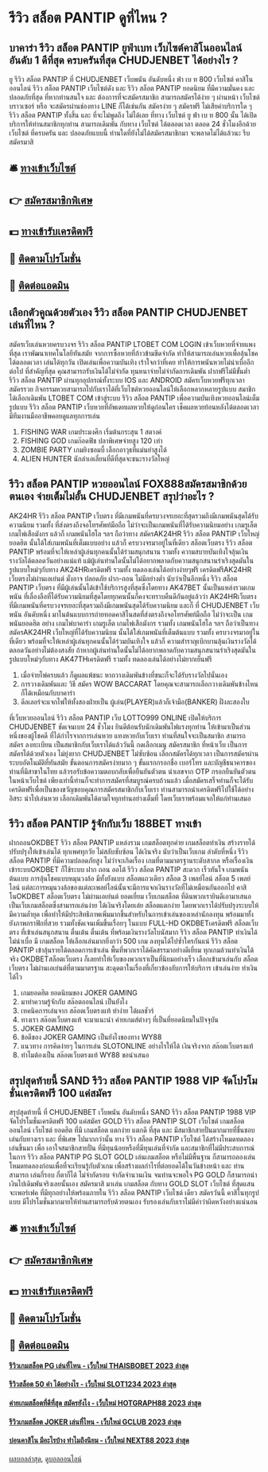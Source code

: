 # รีวิว สล็อต PANTIP ดูที่ไหน ?
## บาคาร่า รีวิว สล็อต PANTIP ยูฟ่าเบท เว็บไซต์คาสิโนออนไลน์ อันดับ 1 ดีที่สุด ครบครันที่สุด CHUDJENBET ได้อย่างไร ?
ยู รีวิว สล็อต PANTIP ที่ CHUDJENBET เว็บพนัน อันดับหนึ่ง ฟ่า เบ ท 800 เว็บไซต์ คาสิโนออนไลน์ รีวิว สล็อต PANTIP เว็บไซต์ดัง และ รีวิว สล็อต PANTIP ยอดนิยม ที่มีความมั่นคง และ ปลอดภัยที่สุด ที่หากท่านสนใจ และ ต้องการที่จะสมัครสมาชิก สามารถสมัครได้ง่าย ๆ ผ่านหน้า เว็บไซต์ บราวเซอร์ หรือ จะสมัครผ่านช่องทาง LINE ก็ได้เช่นกัน สมัครง่าย ๆ สมัครฟรี ไม่เสียค่าบริการใด ๆ  รีวิว สล็อต PANTIP ทั้งสิ้น และ ที่จะไม่พูดถึง ไม่ได้เลย ที่ทาง เว็บไซต์ ยู ฟ่า เบ ท 800 นั้น ได้เปิดบริการให้ท่านสมาชิกทุกท่าน สามารถเดิมพัน กับทาง เว็บไซต์ ได้ตลอดเวลา ตลอด 24 ชั่วโมงอีกด้วย เว็บไซต์ ที่ครบครัน และ ปลอดภัยแบบนี้ ท่านใดที่ยังไม่ได้สมัครสมาชิกมา จะพลาดไม่ได้แล้วนะ รีบสมัครมาสิ

## 🛎 [ทางเข้าเว็บไซต์](https://bit.ly/3SdLNi2)
## 👉 [สมัครสมาชิกพิเศษ](https://bit.ly/3SdLNi2)
## 💵 [ทางเข้ารับเครดิตฟรี](https://bit.ly/3dyRKHj)
## 👑 [ติดตามโปรโมชั่น](https://bit.ly/3dyRKHj)
## 📱 [ติดต่อแอดมิน](https://bit.ly/3dyRKHj)

## เลือกตัวคูณด้วยตัวเอง รีวิว สล็อต PANTIP CHUDJENBET เล่นที่ไหน ?
สมัครเว็บเล่นหวยครบวงจร รีวิว สล็อต PANTIP LTOBET COM LOGIN เข้าเว็บหวยที่จ่ายแพงที่สุด เราพัฒนาเทคโนโลยีทันสมัย จากการซื้อหวยที่ก้าวข้ามขีดจำกัด ทำให้สามารถเล่นหวยเพื่อลุ้นโชคได้ตลอดเวลา เล่นได้ทุกวัน เปิดเล่นเพื่อความบันเทิง เร้าใจกว่าที่เคย ทำให้การพนันหวยไม่น่าเบื่ออีกต่อไป ที่สำคัญที่สุด คุณสามารถรับเงินได้ไม่จำกัด ทุนหนาจ่ายไม่จำกัดการเดิมพัน ฝากฟรีไม่มีขั้นต่ำ รีวิว สล็อต PANTIP ผ่านทุกอุปกรณ์ทั้งระบบ IOS และ ANDROID สมัครเว็บหวยฟรีทุกเวลา สมัครรวย กิจกรรมหวยสามารถไปกับเราได้ที่เว็บไซต์หวยออนไลน์ให้เลือกหลากหลายรูปแบบ สมาชิกได้เลือกเดิมพัน LTOBET COM เข้าสู่ระบบ รีวิว สล็อต PANTIP เพื่อความบันเทิงหวยออนไลน์เต็มรูปแบบ รีวิว สล็อต PANTIP เว็บหวยที่อัพเดทผลหวยให้ดูก่อนใคร เช็คผลหวยย้อนหลังได้ตลอดเวลา มีทีมงานมืออาชีพคอยดูแลทุกการเล่น
1. FISHING WAR เกมประมงศึก เริ่มต้นกระสุน 1 สตางค์
2. FISHING GOD เกมก๊อดฟิช ปลาพิเศษจ่ายสูง 120 เท่า
3. ZOMBIE PARTY เกมยิงซอมบี้ เลือกอาวุธที่แม่นยำสูงได้
4. ALIEN HUNTER นักล่าเอเลี่ยนที่ดีที่สุดจะชนะรางวัลใหญ่

## รีวิว สล็อต PANTIP หวยออนไลน์ FOX888สมัครสมาชิกด้วยตนเอง จ่ายเต็มไม่อั้น CHUDJENBET สรุปว่าอะไร ?
AK24HR รีวิว สล็อต PANTIP เว็บตรง ที่มีเกมพนันที่ครบวงจรเยอะที่สุดรวมถึงมีเกมพนันสุดได้รับความนิยม รวมทั้ง ที่ส่งตรงถึงจอโทรศัพท์มือถือ ไม่ว่าจะเป็นเกมพนันที่ได้รับความนิยมอย่าง เกมรูเล็ต เกมไพ่เสือมังกร แล้วก็ เกมพนันไฮโล ฯลฯ ถือว่าทาง สมัครAK24HR รีวิว สล็อต PANTIP เว็บใหญ่ยอดฮิต นั้นได้ใส่เกมพนันที่เต็มแบบอย่าง แล้วก็ ครบวงจรมาอยู่ในที่เดียว สล็อตเว็บตรง รีวิว สล็อต PANTIP พร้อมที่จะให้เหล่าผู้เล่นทุกคนนั้นได้ร่วมสนุกสนาน รวมทั้ง ความสบายบันเทิงใจลุ้นเงินรางวัลได้ตลอดวันอย่างแน่แท้ แม้ผู้เล่นท่านใดนั้นไม่ได้อยากพลาดกับความสนุกสนานร่าเริงสุดมันในรูปแบบใหม่ๆกับทาง AK24HRเครดิตฟรี รวมทั้ง ทดลองเล่นได้อย่างง่ายๆฟรี
เครดิตฟรีAK24HR เว็บตรงไม่ผ่านเอเย่นต์ มั่งอาจ ปลอดภัย ฝาก-ถอน ไม่มีอย่างต่ำ นับว่าเป็นอีกหนึ่ง รีวิว สล็อต PANTIP เว็บตรง ที่มีผู้เล่นนั้นได้เข้าใช้บริการสูงที่สุดซึ่งโดยทาง AK47BET นั้นเป็นแหล่งรวมเกมพนัน ที่เลื่องลือที่ได้รับความนิยมที่สุดโดยทุกคนนั้นก็คงจะทราบคืนดีกันอยู่แล้วว่า AK24HRเว็บตรง ที่มีเกมพนันที่ครบวงจรเยอะที่สุดรวมถึงมีเกมพนันสุดได้รับความนิยม และก็ ที่ CHUDJENBET เว็บพนัน อันดับหนึ่ง มาในต้นแบบการถ่ายทอดคาสิโนสดที่ส่งตรงถึงจอโทรศัพท์มือถือ ไม่ว่าจะเป็น เกมพนันยอดฮิต อย่าง เกมไพ่บาคาร่า เกมรูเล็ต เกมไพ่เสือมังกร รวมทั้ง เกมพนันไฮโล ฯลฯ ถือว่าเป็นทาง สมัครAK24HR เว็บใหญ่ที่ได้รับความนิยม นั้นได้ใส่เกมพนันที่เต็มต้นแบบ รวมทั้ง ครบวงจรมาอยู่ในที่เดียว พร้อมที่จะให้เหล่าผู้เล่นทุกคนนั้นได้ร่วมบันเทิงใจ แล้วก็ ความสำราญเบิกบานลุ้นเงินรางวัลได้ตลอดวันอย่างไม่ต้องสงสัย ถ้าหากผู้เล่นท่านใดนั้นไม่ได้อยากพลาดกับความสนุกสนานร่าเริงสุดมันในรูปแบบใหม่ๆกับทาง AK47THเครดิตฟรี รวมทั้ง ทดลองเล่นได้อย่างไม่ยากเย็นฟรี
1. เมื่อจ่ายไพ่ครบแล้ว ก็ดูผลแพ้ชนะ หากวางเดิมพันข้างที่ชนะก็จะได้รับรางวัลไปนั่นเอง
2. การวางเดิมพันและ วิธี สมัคร WOW BACCARAT โดยคุณจะสามารถเลือกวางเดิมพันข้างไหนก็ได้เหมือนกับบาคาร่า
3. ดีลเลอร์จะแจกไพ่ให้ทั้งสองฝ่ายเป็น ผู้เล่น(PLAYER)แล้วก็เจ้ามือ(BANKER) ฝั่งละสองใบ

ที่เว็บหวยออนไลน์ รีวิว สล็อต PANTIP เว็บ LOTTO999 ONLINE เปิดให้บริการ CHUDJENBET ชัดเจนเบท 24 ชั่วโมง ยินดีต้อนรับนักเดิมพันไฟแรงทุกท่าน ให้เข้ามาเป็นส่วนหนึ่งของผู้โชคดี ที่ได้กำไรจากการเล่นหวย แทงหวยกับเว็บเรา ท่านที่สนใจจะเป็นสมาชิก สามารถสมัคร ลงทะเบียน เป็นสมาชิกกับเว็บเราได้แล้ววันนี้ กดเลือกเมนู สมัครสมาชิก ที่หน้าเว็บ เป็นการสมัครได้ด้วยตัวเอง ไม่ยุ่งยาก CHUDJENBET ไม่ซับซ้อน เลือกสมัครได้ทุกเวลา เป็นการสมัครผ่านระบบอัตโนมัติที่ทันสมัย ขั้นตอนการสมัครง่ายมาก ๆ ขั้นแรกกรอกชื่อ เบอร์โทร และบัญชีธนาคารของท่านที่มีสาขาในไทย แล้วรอรับข้อความตอบกลับเพื่อยืนยันตัวตน นำเลขจาก OTP กรอกยืนยันตัวตนในหน้าเว็บไซต์ เพียงเท่านี้ท่านก็จะทำการสมัครที่สมบูรณ์ครบถ้วนแล้ว เมื่อสมัครเสร็จท่านก็จะได้รับเครดิตฟรีเพื่อเป็นของขวัญขอบคุณการสมัครสมาชิกกับเว็บเรา ท่านสามารถนำเครดิตฟรีไปใช้ได้อย่างอิสระ นำไปเล่นหวย เลือกเดิมพันได้ตามใจทุกท่านอย่างเต็มที่ โดยเว็บเราพร้อมแจกให้แก่ท่านเสมอ

## รีวิว สล็อต PANTIP รู้จักกับเว็บ 188BET ทางเข้า
ฝากถอนOKDBET รีวิว สล็อต PANTIP แหล่งรวม เกมสล็อตทุกค่าย เกมสล็อตทำเงิน สร้างรายได้ ปรับปรุงให้เข้าเล่นได้ ทุกเพศทุกวัย ไม่สลับซับซ้อน ได้เงินจริง นับว่าเป็นเว็บเกม ลำดับที่หนึ่ง รีวิว สล็อต PANTIP ที่มีความปลอดภัยสูง ไม่ว่าจะเกิดเรื่อง เกมที่ตามมาตรฐานระดับสากล หรือเรื่องเงิน เข้าระบบOKDBET ก็ใช้ระบบ ฝาก ถอน ออโต้ รีวิว สล็อต PANTIP สะดวก เร็วทันใจ เกมพนัน ต้นแบบ การลุ้นโชคแบบหมุนวงล้อ มีทั้งยังแบบ สล็อตแถวเดียว สล็อต 3 เพลย์ไลน์ สล็อต 5 เพลย์ไลน์ แต่ละการหมุนวงล้อของแต่ละเพลย์ไลน์นั้นจะมีการแจกเงินรางวัลที่ไม่เหมือนกันออกไป
คาสิโนOKDBET สล็อตเว็บตรง ไม่ผ่านเอเย่นต์ ยอดเยี่ยม เว็บเกมสล็อต ที่ดินพวกเรายินดีเอามาเสนอ เป็นเว็บเกมสล็อตซึ่งสามารถเล่นง่าย ได้เงินจริงโดยเล่ย สล็อตแตกง่าย โดยพวกเราได้ปรับปรุงระบบให้มีความล้ำยุค เพื่อทำให้มีประสิทธิภาพเพิ่มมากขึ้นสำหรับในการเข้าเล่นของเหล่านักลงทุน พร้อมมาทั้งยังภาพกราฟิกที่สวย รวมทั้งชัดเจนเพิ่มขึ้นเรื่อยๆ ในแบบ FULL-HD OKDBETเครดิตฟรี สล็อตเว็บตรง ที่เข้าเล่นสนุกสนาน ตื่นเต้น ตื่นเต้น ที่พร้อมเงินรางวัลโบนัสมาก รีวิว สล็อต PANTIP ทำเงินได้ไม่น่าเบื่อ มี เกมสล็อต ให้เลือกเล่นมากยิ่งกว่า 500 เกม ลงทุนได้ไปซ้ำใครกันแน่ รีวิว สล็อต PANTIP เข้าลุ้นรายได้ตลอดการเข้าเล่น พื้นที่พวกเราได้คัดสรรมาอย่างดีเยี่ยม ทุกเกมล้วนทำเงินได้จริง OKDBETสล็อตเว็บตรง ก็เลยทำให้เว็บของพวกเราเป็นที่นิยมอย่างเร็ว เลือกเข้ามาเล่นกับ สล็อตเว็บตรง ไม่ผ่านเอเย่นต์ที่ตามมาตรฐาน สะดุดตาในเรื่องที่เกี่ยวข้องกับการให้บริการ เข้าเล่นง่าย ทำเงินได้ไว
1. เกมยอดฮิต ยอดนิยมของ JOKER GAMING
2. มาทำความรู้จักกับ สล๊อตออนไลน์ เป็นยังไง
3. เทคนิคการเล่นจาก สล๊อตเว็บตรงแท้ ทำง่าย ได้ผลชัวร์
4. ทางเรา สล๊อตเว็บตรงแท้ จะมาแนะนำ ค่ายเกมส์ต่างๆ ที่เป็นที่ยอดนิยมในปัจจุบัน
5. JOKER GAMING
6. ข้อดีของ JOKER GAMING เป็นยังไงของทาง WY88
7. แนวทาง การคิดง่ายๆ ในการเล่น SLOTONLINE อย่างไรให้ได้ เงินจริงจาก สล๊อตเว็บตรงแท้
8. ทำไมต้องเป็น สล๊อตเว็บตรงแท้ WY88 ขอนำเสนอ

## สรุปสุดท้ายนี้ SAND รีวิว สล็อต PANTIP 1988 VIP จัดโปรโมชั่นเครดิตฟรี 100 แค่สมัคร
สรุปสุดท้ายนี้ ที่ CHUDJENBET เว็บพนัน อันดับหนึ่ง SAND รีวิว สล็อต PANTIP 1988 VIP จัดโปรโมชั่นเครดิตฟรี 100 แค่สมัคร GOLD รีวิว สล็อต PANTIP SLOT เว็บไซต์ เกมสล็อตออนไลน์ เว็บไซต์ ยอดฮิต ที่มี เกมสล็อต แตกง่าย แตกดี ที่สุด และ มีสมาชิกสายปั่นมากมายที่ชื่นชอบเล่นกับทางเรา และ ที่พิเศษ ไปมากกว่านั้น ทาง รีวิว สล็อต PANTIP เว็บไซต์ ได้สร้างโหมดทดลองเล่นขึ้นมา เพื่อ เอาใจสมาชิกสายปั่น ที่มีทุนน้อยหรือที่มีทุนเล่นที่จำกัด และสมาชิกที่ไม่มีประสบการณ์ในการ รีวิว สล็อต PANTIP PG SLOT GOLD เล่นเกมสล็อต หรือไม่มีพื้นฐาน ก็สามารถลองเล่นโหมดทดลองก่อนเพื่อที่จะเรียนรู้กับตัวเกม เพื่อสร้างผลกำไรที่ต่อยอดได้ในวันข้างหน้า และ ท่านสามารถ เล่นกี่รอบ กี่ตาก็ได้ ไม่จำกัดรอบ จำกัดจำนวนเงิน จนท่านจะพอใจ PG GOLD ก็สามารถนำเงินไปเดิมพันจริงเลยนั้นเอง สมัครมาสิ มาเล่น เกมสล็อต กับทาง GOLD SLOT เว็บไซต์ ที่สุดแสนจะเพอร์เฟค ที่มีทุกอย่างให้พร้อมภายใน รีวิว สล็อต PANTIP เว็บไซต์ เดียว สมัครวันนี้ คาสิโนทุกรูปแบบ มีโปรโมชั่นมากมายให้ท่านสามารถรับด้วยตนเอง รับรองเล่นกับเราไม่มีคำว่าผิดหวังอย่างแน่นอน

## 🛎 [ทางเข้าเว็บไซต์](https://bit.ly/3SdLNi2)
## 👉 [สมัครสมาชิกพิเศษ](https://bit.ly/3SdLNi2)
## 💵 [ทางเข้ารับเครดิตฟรี](https://bit.ly/3dyRKHj)
## 👑 [ติดตามโปรโมชั่น](https://bit.ly/3dyRKHj)
## 📱 [ติดต่อแอดมิน](https://bit.ly/3dyRKHj)

#### [รีวิวเกมสล็อต PG เล่นที่ไหน - เว็บใหม่ THAISBOBET 2023 ล่าสุด](https://atom.io/themes/รีวิวเกมสล็อต%20pg%20เล่นที่ไหน%20-%20เว็บใหม่%20thaisbobet%202023%20ล่าสุด)
#### [รีวิวสล็อต 50 คํา ได้อย่างไร - เว็บใหม่ SLOT1234 2023 ล่าสุด](https://atom.io/themes/รีวิวสล็อต%2050%20คํา%20ได้อย่างไร%20-%20เว็บใหม่%20slot1234%202023%20ล่าสุด)
#### [ค่ายเกมสล็อตที่ดีที่สุด สมัครยังไง - เว็บใหม่ HOTGRAPH88 2023 ล่าสุด](https://atom.io/themes/ค่ายเกมสล็อตที่ดีที่สุด%20สมัครยังไง%20-%20เว็บใหม่%20hotgraph88%202023%20ล่าสุด)
#### [รีวิวเกมสล็อต JOKER เล่นที่ไหน - เว็บใหม่ GCLUB 2023 ล่าสุด](https://atom.io/themes/รีวิวเกมสล็อต%20joker%20เล่นที่ไหน%20-%20เว็บใหม่%20gclub%202023%20ล่าสุด)
#### [บ่อนคาสิโน มีอะไรบ้าง ทำไมถึงนิยม - เว็บใหม่ NEXT88 2023 ล่าสุด](https://atom.io/themes/บ่อนคาสิโน%20มีอะไรบ้าง%20ทำไมถึงนิยม%20-%20เว็บใหม่%20next88%202023%20ล่าสุด)

[ผลบอลล่าสุด](https://siamsport.tv "ผลบอลล่าสุด"), [ดูบอลออนไลน์](https://siamsport.tv/ดูบอลสด "ดูบอลออนไลน์")